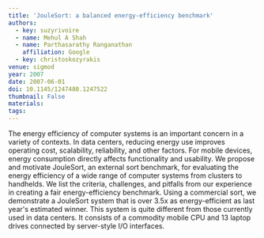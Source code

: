 ```yaml
---
title: 'JouleSort: a balanced energy-efficiency benchmark'
authors:
  - key: suzyrivoire
  - name: Mehul A Shah
  - name: Parthasarathy Ranganathan
    affiliation: Google
  - key: christoskozyrakis
venue: sigmod
year: 2007
date: 2007-06-01
doi: 10.1145/1247480.1247522
thumbnail: False
materials:
tags:
---
```

The energy efficiency of computer systems is an important concern in a variety of contexts. In data centers, reducing energy use improves operating cost, scalability, reliability, and other factors. For mobile devices, energy consumption directly affects functionality and usability. We propose and motivate JouleSort, an external sort benchmark, for evaluating the energy efficiency of a wide range of computer systems from clusters to handhelds. We list the criteria, challenges, and pitfalls from our experience in creating a fair energy-efficiency benchmark. Using a commercial sort, we demonstrate a JouleSort system that is over 3.5x as energy-efficient as last year's estimated winner. This system is quite different from those currently used in data centers. It consists of a commodity mobile CPU and 13 laptop drives connected by server-style I/O interfaces.
